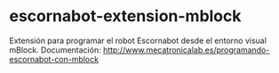 # escornabot-extension-mblock
Extensión  para programar el robot Escornabot  desde el entorno visual  mBlock. 
Documentación: http://www.mecatronicalab.es/programando-escornabot-con-mblock

